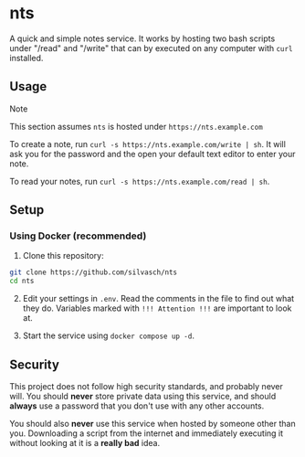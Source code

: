 # nts

A quick and simple notes service. It works by hosting two bash
scripts under "/read" and "/write" that can by executed on any
computer with `curl` installed.

## Usage

> [!NOTE]
> This section assumes `nts` is hosted under `https://nts.example.com`

To create a note, run `curl -s https://nts.example.com/write | sh`. It will
ask you for the password and the open your default text editor to enter your
note.

To read your notes, run `curl -s https://nts.example.com/read | sh`.

## Setup

### Using Docker (recommended)

1. Clone this repository:

```bash
git clone https://github.com/silvasch/nts
cd nts
```

2. Edit your settings in `.env`. Read the comments in the file to
find out what they do. Variables marked with `!!! Attention !!!`
are important to look at.

3. Start the service using `docker compose up -d`.

## Security

This project does not follow high security standards, and probably never will.
You should **never** store private data using this service, and should **always**
use a password that you don't use with any other accounts.

You should also **never** use this service when hosted by someone other than you.
Downloading a script from the internet and immediately executing it without looking
at it is a **really bad** idea.
